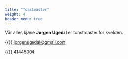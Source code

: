 ```yaml
---
title: "Toastmaster"
weight: 4
header_menu: true
---
```


Vår alles kjære **Jørgen Ugedal** er toastmaster for kvelden.

{{<icon class="fa fa-envelope">}}&nbsp;[jorgenugedal@gmail.com](mailto:jorgenugedal@gmail.com)

{{<icon class="fa fa-phone">}}&nbsp;[41445004](tel:+4741445004)
